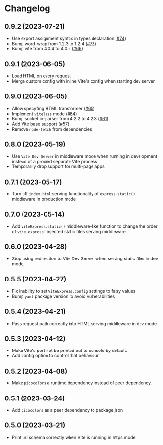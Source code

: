 # Changelog

## 0.9.2 (2023-07-21)

- Use export assignment syntax in types declaration ([#74](https://github.com/szymmis/vite-express/pull/73))
- Bump word-wrap from 1.2.3 to 1.2.4 ([#73](https://github.com/szymmis/vite-express/pull/73))
- Bump vite from 4.0.4 to 4.0.5 ([#66](https://github.com/szymmis/vite-express/pull/66))

## 0.9.1 (2023-06-05)

- Load HTML on every request
- Merge custom config with inline Vite's config when starting dev server

## 0.9.0 (2023-06-05)

- Allow specyfing HTML transformer ([#65](https://github.com/szymmis/vite-express/pull/65))
- Implement `viteless` mode ([#64](https://github.com/szymmis/vite-express/pull/64))
- Bump socket.io-parser from 4.2.2 to 4.2.3 ([#61](https://github.com/szymmis/vite-express/pull/61))
- Add Vite base support ([#57](https://github.com/szymmis/vite-express/pull/57))
- Remove `node-fetch` from dependencies

## 0.8.0 (2023-05-19)

- Use `Vite Dev Server` in middleware mode when running in development instead of a proxied separate Vite process
- Temporarily drop support for multi-page apps

## 0.7.1 (2023-05-17)

- Turn off `index.html` serving functionality of `express.static()` middleware in production mode

## 0.7.0 (2023-05-14)

- Add `ViteExpress.static()` middleware-like function to change the order of `vite-express'` injected static files serving middleware.

## 0.6.0 (2023-04-28)

- Stop using redirection to Vite Dev Server when serving static files in dev mode.

## 0.5.5 (2023-04-27)

- Fix inability to set `ViteExpress.config` settings to falsy values
- Bump `yaml` package version to avoid vulnerabilities

## 0.5.4 (2023-04-21)

- Pass request path correctly into HTML serving middleware in dev mode

## 0.5.3 (2023-04-12)

- Make Vite's port not be printed out to console by default.
- Add config option to control that behaviour

## 0.5.2 (2023-04-08)

- Make `picocolors` a runtime dependency instead of peer dependency.

## 0.5.1 (2023-03-24)

- Add `picocolors` as a peer dependency to package.json

## 0.5.0 (2023-03-21)

- Print url schema correctly when Vite is running in https mode
